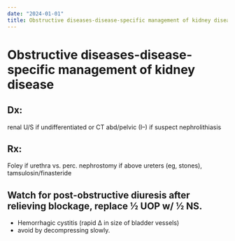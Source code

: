 ```yaml
---
date: "2024-01-01"
title: Obstructive diseases-disease-specific management of kidney disease 
---
```


# Obstructive diseases-disease-specific management of kidney disease 


## Dx: 
renal U/S if undifferentiated or CT abd/pelvic (I–) if suspect nephrolithiasis

## Rx: 
Foley if urethra vs. perc. nephrostomy if above ureters (eg, stones), tamsulosin/finasteride

## Watch for post-obstructive diuresis after relieving blockage, replace ½ UOP w/ ½ NS.
* Hemorrhagic cystitis (rapid ∆ in size of bladder vessels)
* avoid by decompressing slowly.


